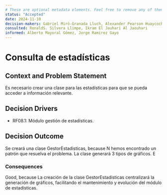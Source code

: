 ```yaml
---
# These are optional metadata elements. Feel free to remove any of them.
status: "Accepted"
date: 2024-11-10
decision-makers: Gabriel Miró-Granada Lluch, Alexander Pearson Huaycochea
consulted: RonaldS. Silvera Llimpe, Ikram El Jauhari Al Jaouhari
informed: Alberto Mayoral Gómez, Jorge Ramirez Gayo
---
```


# Consulta de estadísticas

## Context and Problem Statement

Es necesario crear una clase para las estadísticas para que se pueda acceder a información relevante.

<!-- This is an optional element. Feel free to remove. -->
## Decision Drivers

* RF08.1: Módulo gestión de estadísticas.

## Decision Outcome

Se creará una clase GestorEstadisticas, because N hemos encontrado un patrón que resuelva el problema. La clase generará 3 tipos de gráficos. E

### Consequences

Good, because La creación de la clase GestorEstadisticas centralizará la generación de gráficos, facilitando el mantenimiento y evolución del módulo de estadísticas.
